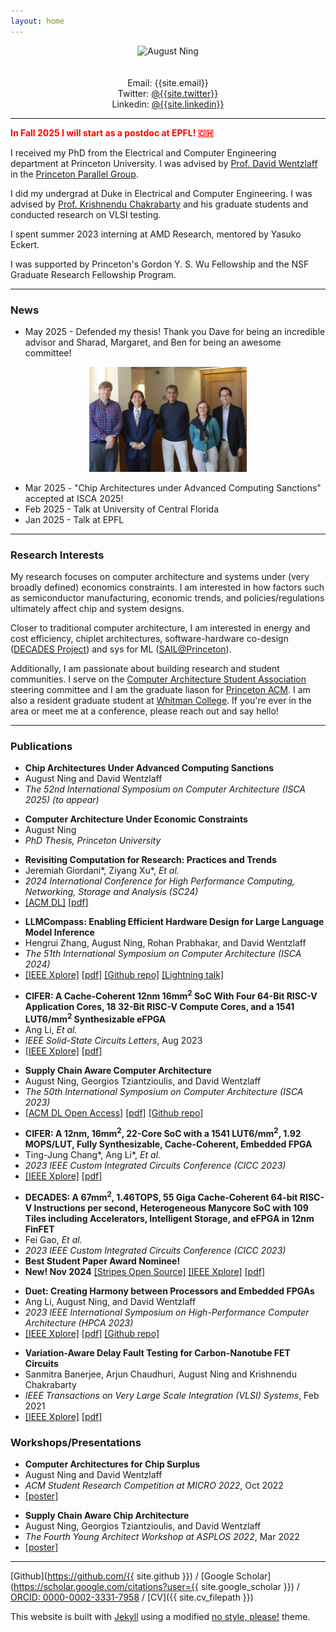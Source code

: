 ```yaml
---
layout: home
---
```


<div align="center" style="text-align: center">
	<div class="circular-portrait" align="center">
		<img src="{{ site.profile_photo_filepath }}" alt="August Ning"/>
	</div>
	<br>
	<br>
	<div style="display: inline-block; text-align: center;">
		Email: {{site.email}}
		<br>
		Twitter: <a href="https://twitter.com/{{site.twitter}}">@{{site.twitter}}</a>
		<br>
		Linkedin: <a href="https://linkedin.com/in/{{site.linkedin}}">@{{site.linkedin}}</a>
	</div>
</div>

***

<span style="color:red">**In Fall 2025 I will start as a postdoc at EPFL! 🇨🇭**</span>

I received my PhD from the Electrical and Computer Engineering department at Princeton University. I was advised by [Prof. David Wentzlaff](https://princeton.edu/~wentzlaf/) in the [Princeton Parallel Group](https://parallel.princeton.edu/).

I did my undergrad at Duke in Electrical and Computer Engineering. I was advised by [Prof. Krishnendu Chakrabarty](https://search.asu.edu/profile/4669916) and his graduate students and conducted research on VLSI testing.

I spent summer 2023 interning at AMD Research, mentored by Yasuko Eckert.

I was supported by Princeton's Gordon Y. S. Wu Fellowship and the NSF Graduate Research Fellowship Program.

***

### **News**

* May 2025 - Defended my thesis! Thank you Dave for being an incredible advisor and Sharad, Margaret, and Ben for being an awesome committee!

<div style="text-align: center;">
  <img src="assets/images/ning_fpo_committee.jpg" alt="Left to right: David Wentzlaff, August Ning, Sharad Malik, Margaret Martonosi, and Benjamin C. Lee at August's FPO" style="max-width:50%; height:auto;">
</div>

* Mar 2025 - "Chip Architectures under Advanced Computing Sanctions" accepted at ISCA 2025!
* Feb 2025 - Talk at University of Central Florida
* Jan 2025 - Talk at EPFL

***

### **Research Interests**
My research focuses on computer architecture and systems under (very broadly defined) economics constraints. I am interested in how factors such as semiconductor manufacturing, economic trends, and policies/regulations ultimately affect chip and system designs. 

Closer to traditional computer architecture, I am interested in energy and cost efficiency, chiplet architectures, software-hardware co-design ([DECADES Project](https://decades.cs.princeton.edu/)) and sys for ML ([SAIL@Princeton](https://sysml.cs.princeton.edu/index.html)).

Additionally, I am passionate about building research and student communities. I serve on the [Computer Architecture Student Association](https://sigarch.org/casa/) steering committee and I am the graduate liason for [Princeton ACM](https://princetonacm.github.io/). I am also a resident graduate student at [Whitman College](https://whitmancollege.princeton.edu/). If you're ever in the area or meet me at a conference, please reach out and say hello!

***
<!-- authors, "title in quotes,", *conference in italics*, city, state, country, month year -->
<!-- ### **Preprints**

<ul class='no_marker'>
	<li><b>A Hardware Evaluation Framework for Large Language Model Inference</b></li>
	<li>Hengrui Zhang, August Ning, Rohan Prabhakar, and David Wentzlaff</li>
	<li>Dec 2023</li>
	<li><a href="https://arxiv.org/abs/2312.03134">[arxiv]</a> <a href="assets/papers/llm-hardware-eval-arxiv-2023.pdf">[pdf]</a></li>
</ul> -->

<!-- authors, "title in quotes,", *conference in italics*, city, state, country, month year -->
### **Publications**

<ul class='no_marker'>
	<li><b>Chip Architectures Under Advanced Computing Sanctions</b></li>
	<li>August Ning and David Wentzlaff</li>
	<li><i>The 52nd International Symposium on Computer Architecture (ISCA 2025) (to appear)</i></li>
	<!-- <li><a href="assets/papers/sanctions-isca-2025-preprint.pdf">[preprint pdf]</a></li> -->
</ul>

<ul class='no_marker'>
	<li><b>Computer Architecture Under Economic Constraints</b></li>
	<li>August Ning</li>
	<li><i>PhD Thesis, Princeton University</i></li>
</ul>


<ul class='no_marker'>
	<li><b>Revisiting Computation for Research: Practices and Trends</b></li>
	<li>Jeremiah Giordani*, Ziyang Xu*, <i>Et al.</i></li>
	<li><i>2024 International Conference for High Performance Computing, Networking, Storage and Analysis (SC24)</i></li>
	<li><a href="https://dl.acm.org/doi/abs/10.1109/SC41406.2024.00076">[ACM DL]</a> <a href="assets/papers/computing-trends-sc-2024.pdf">[pdf]</a></li>
</ul>

<ul class='no_marker'>
	<li><b>LLMCompass: Enabling Efficient Hardware Design for Large Language Model Inference</b></li>
	<li>Hengrui Zhang, August Ning, Rohan Prabhakar, and David Wentzlaff</li>
	<li><i>The 51th International Symposium on Computer Architecture (ISCA 2024)</i></li>
	<li><a href="https://ieeexplore.ieee.org/document/10609604">[IEEE Xplore]</a> <a href="assets/papers/llmcompass-isca-2024.pdf">[pdf]</a> <a href="https://github.com/PrincetonUniversity/llmCompass/">[Github repo]</a> <a href="https://www.youtube.com/watch?v=OlF5D0HDJTE">[Lightning talk]</a></li>
</ul>


<ul class='no_marker'>
	<li><b>CIFER: A Cache-Coherent 12nm 16mm<sup>2</sup> SoC With Four 64-Bit RISC-V Application Cores, 18 32-Bit RISC-V Compute Cores, and a 1541 LUT6/mm<sup>2</sup> Synthesizable eFPGA</b></li>
	<li>Ang Li, <i>Et al.</i></li>
	<li><i>IEEE Solid-State Circuits Letters</i>, Aug 2023</li>
	<li><a href="https://ieeexplore.ieee.org/document/10210635">[IEEE Xplore]</a> <a href="assets/papers/cifer-sscl-2023.pdf">[pdf]</a></li>
</ul>

<ul class='no_marker'>
	<li><b>Supply Chain Aware Computer Architecture</b></li>
	<li>August Ning, Georgios Tziantzioulis, and David Wentzlaff</li>
	<li><i>The 50th International Symposium on Computer Architecture (ISCA 2023)</i></li>
	<li><a href="https://dl.acm.org/doi/10.1145/3579371.3589052">[ACM DL Open Access]</a> <a href="assets/papers/supply-chain-isca-2023.pdf">[pdf]</a> <a href="https://github.com/PrincetonUniversity/ttm-cas/">[Github repo]</a></li>
</ul>

<ul class='no_marker'>
	<li><b>CIFER: A 12nm, 16mm<sup>2</sup>, 22-Core SoC with a 1541 LUT6/mm<sup>2</sup>, 1.92 MOPS/LUT, Fully Synthesizable, Cache-Coherent, Embedded FPGA</b></li>
	<li>Ting-Jung Chang*, Ang Li*, <i>Et al.</i></li>
	<li><i>2023 IEEE Custom Integrated Circuits Conference (CICC 2023)</i></li>
	<li><a href="https://ieeexplore.ieee.org/abstract/document/10121294">[IEEE Xplore]</a> <a href="assets/papers/cifer-cicc-2023.pdf">[pdf]</a></li>
</ul>

<ul class='no_marker'>
	<li><b>DECADES: A 67mm<sup>2</sup>, 1.46TOPS, 55 Giga Cache-Coherent 64-bit RISC-V Instructions per second, Heterogeneous Manycore SoC with 109 Tiles including Accelerators, Intelligent Storage, and eFPGA in 12nm FinFET</b></li>
	<li>Fei Gao, <i>Et al.</i></li>
	<li><i>2023 IEEE Custom Integrated Circuits Conference (CICC 2023)</i></li>
	<li><b>Best Student Paper Award Nominee!</b></li>
	<li><b>New! Nov 2024</b> <a href="https://github.com/PrincetonUniversity/stripes">[Stripes Open Source]</a> <a href="https://ieeexplore.ieee.org/document/10121257">[IEEE Xplore]</a> <a href="assets/papers/decades-cicc-2023.pdf">[pdf]</a></li>
</ul>

<ul class='no_marker'>
	<li><b>Duet: Creating Harmony between Processors and Embedded FPGAs</b></li>
	<li>Ang Li, August Ning, and David Wentzlaff</li>
	<li><i>2023 IEEE International Symposium on High-Performance Computer Architecture (HPCA 2023)</i></li>
	<li><a href="https://ieeexplore.ieee.org/document/10070989">[IEEE Xplore]</a> <a href="assets/papers/duet-hpca-2023.pdf">[pdf]</a> <a href="https://github.com/PrincetonUniversity/duet">[Github repo]</a></li>
</ul>

<ul class='no_marker'>
	<li><b>Variation-Aware Delay Fault Testing for Carbon-Nanotube FET Circuits</b></li>
	<li>Sanmitra Banerjee, Arjun Chaudhuri, August Ning and Krishnendu Chakrabarty</li>
	<li><i>IEEE Transactions on Very Large Scale Integration (VLSI) Systems</i>, Feb 2021</li>
	<li><a href="https://ieeexplore.ieee.org/document/9316977">[IEEE Xplore]</a> <a href="assets/papers/vadft-cntfet-tvlsi-2021.pdf">[pdf]</a></li>
</ul>

### **Workshops/Presentations**

<ul class='no_marker'>
	<li><b>Computer Architectures for Chip Surplus</b></li>
	<li>August Ning and David Wentzlaff</li>
	<li><i>ACM Student Research Competition at MICRO 2022</i>, Oct 2022</li>
	<li><a href="assets/papers/chip-surplus-src-micro-2022.pdf">[poster]</a></li>
</ul>

<ul class='no_marker'>
	<li><b>Supply Chain Aware Chip Architecture</b></li>
	<li>August Ning, Georgios Tziantzioulis, and David Wentzlaff</li>
	<li><i>The Fourth Young Architect Workshop at ASPLOS 2022</i>, Mar 2022</li>
	<li><a href="assets/papers/supply-chain-yarch-asplos-2022.pdf">[poster]</a></li>
</ul>

---

[Github](https://github.com/{{ site.github }}) / [Google Scholar](https://scholar.google.com/citations?user={{ site.google_scholar }}) / [ORCID: 0000-0002-3331-7958](https://orcid.org/0000-0002-3331-7958) / [CV]({{ site.cv_filepath }})

This website is built with [Jekyll](https://github.com/jekyll/jekyll) using a modified [no style, please!](https://github.com/riggraz/no-style-please) theme.
